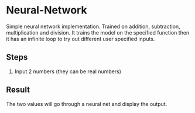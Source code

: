 # Neural-Network
Simple neural network implementation. Trained on addition, subtraction, multiplication and division. 
It trains the model on the specified function then it has an infinite loop to try out different user specified inputs.

## Steps
1. Input 2 numbers (they can be real numbers)

## Result
The two values will go through a neural net and display the output.